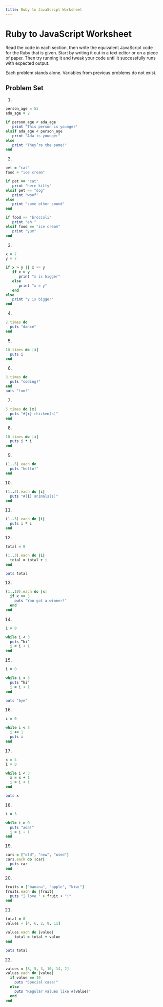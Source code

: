 ```yaml
---
title: Ruby to JavaScript Worksheet
---
```


# Ruby to JavaScript Worksheet
Read the code in each section, then write the equivalent JavaScript code for the Ruby that is given. Start by writing it out in a text editor or on a piece of paper. Then try running it and tweak your code until it successfully runs with expected output.

Each problem stands alone. Variables from previous problems do not exist.

## Problem Set
1.
```ruby
person_age = 55
ada_age = 2

if person_age < ada_age
   print "This person is younger"
elsif ada_age < person_age
   print "Ada is younger"
else
   print "They’re the same!"
end
```

2.
```ruby
pet = "cat"
food = "ice cream"

if pet == "cat"
   print "here kitty"
elsif pet == "dog"
   print "woof"
else
   print "some other sound"
end

if food == "broccoli"
   print "eh."
elsif food == "ice cream"
   print "yum"
end
```

3.
```ruby
x = 7
y = 7

if x > y || x == y
   if x > y
      print "x is bigger"
   else
      print "x = y"
   end
else
   print "y is bigger"
end
```

4.
```ruby
2.times do
  puts "dance"
end
```

5.
```ruby
10.times do |i|
  puts i
end
```

6.
```ruby
3.times do
  puts "coding!"
end
puts "fun!"
```

7.
```ruby
5.times do |x|
  puts "#{x} chicken(s)"
end
```

8.
```ruby
10.times do |i|
  puts i * i
end

```

9.
```ruby
(1..5).each do
  puts "hello!"
end
```

10.
```ruby
(1..3).each do |i|
  puts "#{i} animals(s)"
end
```

11.
```ruby
(1..3).each do |i|
  puts i * i
end
```

12.
```ruby
total = 0

(1..3).each do |i|
  total = total + i
end

puts total
```

13.
```ruby
(1..10).each do |x|
  if x == 5
    puts "You got a winner!"
  end
end
```

14.
```ruby
i = 0

while i < 3
  puts “hi”
  i = i + 1
end
```

15.
```ruby
i = 0

while i < 3
  puts “hi”
  i = i + 1
end

puts "bye"
```

16.
```ruby
i = 0

while i < 3
  i += 1
  puts i
end
```

17.
```ruby
x = 5
i = 0

while i < 3
  x = x + 1
  i = i + 1
end

puts x
```

18.
```ruby
i = 3

while i > 0
  puts "ada!"
  i = i - 1
end
```


19.
```ruby
cars = ["old", "new", "used"]
cars.each do |car|
  puts car
end
```

20.
```ruby
fruits = ["banana", "apple", "kiwi"]
fruits.each do |fruit|
  puts "I love " + fruit + "!"
end
```

21.
```ruby
total = 0
values = [4, 6, 2, 8, 11]

values.each do |value|
    total = total + value
end

puts total
```

22.
```ruby
values = [8, 5, 3, 10, 14, 2]
values.each do |value|
  if value == 10
    puts "Special case!"
  else
    puts "Regular values like #{value}"
  end
end
```

